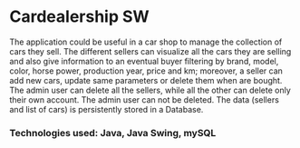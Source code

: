 # Cardealership SW

The application could be useful in a car shop to manage the collection of cars they sell. 
The different sellers can visualize all the cars they are selling and also give information to an eventual buyer filtering by brand, model, color, horse power, production year, price and km; moreover, a seller can add new cars, update same parameters or delete them when are bought. The admin user can delete all the sellers, while all the other can delete only their own account. 
The admin user can not be deleted. The data (sellers and list of cars) is persistently stored in a Database. 
### Technologies used: Java, Java Swing, mySQL
